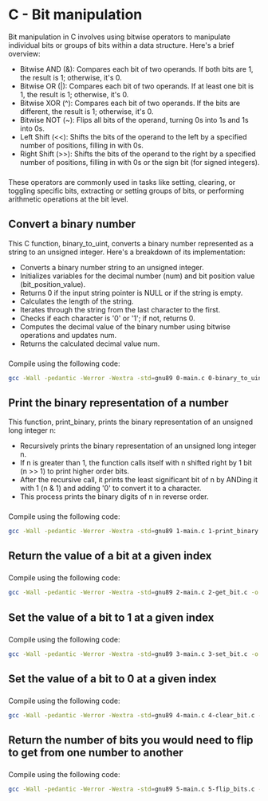# C - Bit manipulation
Bit manipulation in C involves using bitwise operators to manipulate individual bits or groups of bits within a data structure. Here's a brief overview:
- Bitwise AND (&): Compares each bit of two operands. If both bits are 1, the result is 1; otherwise, it's 0.
- Bitwise OR (|): Compares each bit of two operands. If at least one bit is 1, the result is 1; otherwise, it's 0.
- Bitwise XOR (^): Compares each bit of two operands. If the bits are different, the result is 1; otherwise, it's 0.
- Bitwise NOT (~): Flips all bits of the operand, turning 0s into 1s and 1s into 0s.
- Left Shift (<<): Shifts the bits of the operand to the left by a specified number of positions, filling in with 0s.
- Right Shift (>>): Shifts the bits of the operand to the right by a specified number of positions, filling in with 0s or the sign bit (for signed integers).
###
These operators are commonly used in tasks like setting, clearing, or toggling specific bits, extracting or setting groups of bits, or performing arithmetic operations at the bit level.
## Convert a binary number
This C function, binary\_to\_uint, converts a binary number represented as a string to an unsigned integer. Here's a breakdown of its implementation:
- Converts a binary number string to an unsigned integer.
- Initializes variables for the decimal number (num) and bit position value (bit\_position\_value).
- Returns 0 if the input string pointer is NULL or if the string is empty.
- Calculates the length of the string.
- Iterates through the string from the last character to the first.
- Checks if each character is '0' or '1'; if not, returns 0.
- Computes the decimal value of the binary number using bitwise operations and updates num.
- Returns the calculated decimal value num.
###
Compile using the following code:
```sh
gcc -Wall -pedantic -Werror -Wextra -std=gnu89 0-main.c 0-binary_to_uint.c -o a
```
## Print the binary representation of a number

This function, print\_binary, prints the binary representation of an unsigned long integer n:
- Recursively prints the binary representation of an unsigned long integer n.
- If n is greater than 1, the function calls itself with n shifted right by 1 bit (n >> 1) to print higher order bits.
- After the recursive call, it prints the least significant bit of n by ANDing it with 1 (n & 1) and adding '0' to convert it to a character.
- This process prints the binary digits of n in reverse order.
###
Compile using the following code:
```sh
gcc -Wall -pedantic -Werror -Wextra -std=gnu89 1-main.c 1-print_binary.c _putchar.c -o b
```
## Return the value of a bit at a given index
###
Compile using the following code:
```sh
gcc -Wall -pedantic -Werror -Wextra -std=gnu89 2-main.c 2-get_bit.c -o c
```
## Set the value of a bit to 1 at a given index
###
Compile using the following code:
```sh
gcc -Wall -pedantic -Werror -Wextra -std=gnu89 3-main.c 3-set_bit.c -o d
```
## Set the value of a bit to 0 at a given index
###
Compile using the following code:
```sh
gcc -Wall -pedantic -Werror -Wextra -std=gnu89 4-main.c 4-clear_bit.c -o e
```
## Return the number of bits you would need to flip to get from one number to another
###
Compile using the following code:
```sh
gcc -Wall -pedantic -Werror -Wextra -std=gnu89 5-main.c 5-flip_bits.c -o f
```
